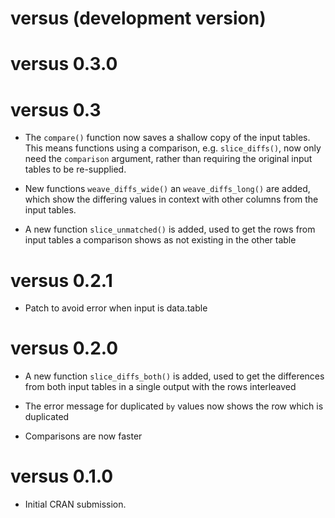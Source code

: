 # versus (development version)

# versus 0.3.0

# versus 0.3

* The `compare()` function now saves a shallow copy of the input tables. This
  means functions using a comparison, e.g. `slice_diffs()`, now only need the
  `comparison` argument, rather than requiring the original input tables to be
  re-supplied.

* New functions `weave_diffs_wide()` an `weave_diffs_long()` are added, which show
  the differing values in context with other columns from the input tables. 

* A new function `slice_unmatched()` is added, used to get the rows from
  input tables a comparison shows as not existing in the other table

# versus 0.2.1

* Patch to avoid error when input is data.table

# versus 0.2.0

* A new function `slice_diffs_both()` is added, used to get the differences from
  both input tables in a single output with the rows interleaved

* The error message for duplicated `by` values now shows the row which is duplicated

* Comparisons are now faster

# versus 0.1.0

* Initial CRAN submission.
